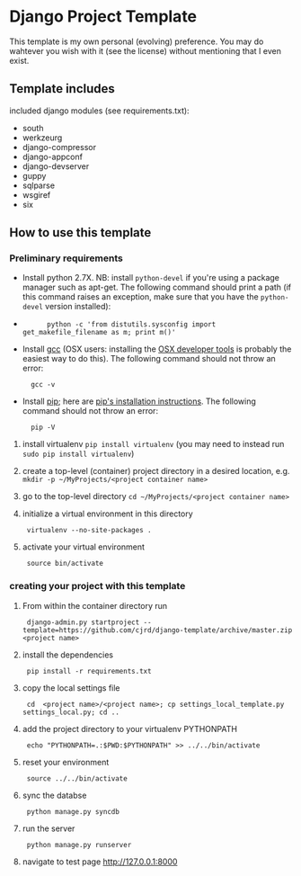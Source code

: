 Django Project Template
==============

This template is my own personal (evolving) preference. You may do wahtever you wish with it (see the license) without mentioning that I even exist.

## Template includes

included django modules (see requirements.txt):
* south
* werkzeurg
* django-compressor
* django-appconf
* django-devserver
* guppy
* sqlparse
* wsgiref
* six

## How to use this template

### Preliminary requirements
* Install python 2.7X. NB: install `python-devel` if you're using a package manager such as apt-get. The following command should print a path (if this command raises an exception, make sure that you have the `python-devel` version installed):
* 
            python -c 'from distutils.sysconfig import get_makefile_filename as m; print m()'

* Install [gcc](http://gcc.gnu.org) (OSX users: installing the [OSX developer tools](https://developer.apple.com/technologies/tools/) is probably the easiest way to do this). The following command should not throw an error:
        
        gcc -v  

* Install [pip](http://www.pip-installer.org/en/latest/); here are [pip's installation instructions](http://www.pip-installer.org/en/latest/installing.html). The following command should not throw an error:

        pip -V

1. install virtualenv `pip install virtualenv` (you may need to instead run `sudo pip install virtualenv`)
1. create a top-level (container) project directory in a desired location, e.g. `mkdir -p ~/MyProjects/<project container name>`
1. go to the top-level directory `cd ~/MyProjects/<project container name>`
1. initialize a virtual environment in this directory 

        virtualenv --no-site-packages .

1. activate your virtual environment
    
        source bin/activate 

### creating your project with this template
1. From within the container directory run

        django-admin.py startproject --template=https://github.com/cjrd/django-template/archive/master.zip <project name>
        
1. install the dependencies

        pip install -r requirements.txt

1. copy the local settings file

        cd  <project name>/<project name>; cp settings_local_template.py settings_local.py; cd ..

1. add the project directory to your virtualenv PYTHONPATH

        echo "PYTHONPATH=.:$PWD:$PYTHONPATH" >> ../../bin/activate

1. reset your environment

        source ../../bin/activate

1. sync the databse 

        python manage.py syncdb

1. run the server

        python manage.py runserver

1. navigate to test page http://127.0.0.1:8000

